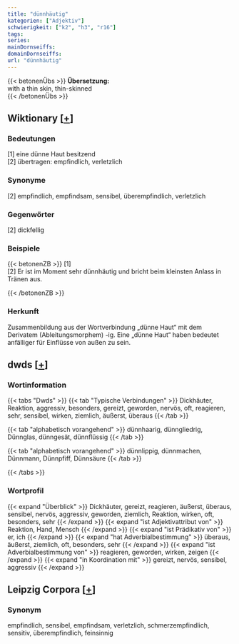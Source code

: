 ```yaml
---
title: "dünnhäutig"
kategorien: ["Adjektiv"]
schwierigkeit: ["k2", "h3", "r16"]
tags:
series:
mainDornseiffs:
domainDornseiffs:
url: "dünnhäutig"
---
```


{{< betonenÜbs >}}
**Übersetzung:**  
with a thin skin, thin-skinned  
{{< /betonenÜbs >}}

## Wiktionary [[+](https://de.wiktionary.org/wiki/dünnhäutig)]

### Bedeutungen
[1] eine dünne Haut besitzend  
[2]  übertragen: empfindlich, verletzlich  

### Synonyme
[2] empfindlich, empfindsam, sensibel, überempfindlich, verletzlich  

### Gegenwörter
[2] dickfellig  

### Beispiele
{{< betonenZB >}}
[1]  
[2] Er ist im Moment sehr dünnhäutig und bricht beim kleinsten Anlass in Tränen aus.  

{{< /betonenZB >}}
### Herkunft
Zusammenbildung aus der Wortverbindung „dünne Haut“ mit dem Derivatem (Ableitungsmorphem) -ig. Eine „dünne Haut“ haben bedeutet anfälliger für Einflüsse von außen zu sein.  



## dwds [[+](https://www.dwds.de/wb/dünnhäutig)]

### Wortinformation
{{< tabs "Dwds" >}}
{{< tab "Typische Verbindungen" >}}
Dickhäuter, Reaktion, aggressiv, besonders, gereizt, geworden, nervös, oft, reagieren, sehr, sensibel, wirken, ziemlich, äußerst, überaus
{{< /tab >}}

{{< tab "alphabetisch vorangehend" >}}
dünnhaarig, dünngliedrig, Dünnglas, dünngesät, dünnflüssig
{{< /tab >}}

{{< tab "alphabetisch vorangehend" >}}
dünnlippig, dünnmachen, Dünnmann, Dünnpfiff, Dünnsäure
{{< /tab >}}

{{< /tabs >}}

### Wortprofil
{{< expand "Überblick" >}} Dickhäuter, gereizt, reagieren, äußerst, überaus, sensibel, nervös, aggressiv, geworden, ziemlich, Reaktion, wirken, oft, besonders, sehr {{< /expand >}}
{{< expand "ist Adjektivattribut von" >}} Reaktion, Hand, Mensch {{< /expand >}}
{{< expand "ist Prädikativ von" >}} er, ich {{< /expand >}}
{{< expand "hat Adverbialbestimmung" >}} überaus, äußerst, ziemlich, oft, besonders, sehr {{< /expand >}}
{{< expand "ist Adverbialbestimmung von" >}} reagieren, geworden, wirken, zeigen {{< /expand >}}
{{< expand "in Koordination mit" >}} gereizt, nervös, sensibel, aggressiv {{< /expand >}}

## Leipzig Corpora [[+](https://corpora.uni-leipzig.de/en/res?word=dünnhäutig&corpusId=deu_newscrawl-public_2018)]


### Synonym
empfindlich, sensibel, empfindsam, verletzlich, schmerzempfindlich, sensitiv, überempfindlich, feinsinnig


